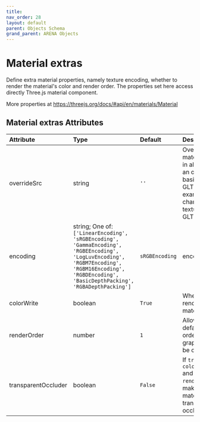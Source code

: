 ```yaml
---
title: 
nav_order: 28
layout: default
parent: Objects Schema
grand_parent: ARENA Objects
---
```


<!--CAUTION: This file is autogenerated from https://github.com/arenaxr/arena-schemas. Changes made here may be overwritten.-->


Material extras
===============


Define extra material properties, namely texture encoding, whether to render the material's color and render order. The properties set here access directly Three.js material component. 

More properties at <a href='https://threejs.org/docs/#api/en/materials/Material'>https://threejs.org/docs/#api/en/materials/Material</a>

Material extras Attributes
---------------------------

|Attribute|Type|Default|Description|Required|
| :--- | :--- | :--- | :--- | :--- |
|overrideSrc|string|```''```|Overrides the material source in all meshes of an object (e.g. a basic shape or a GLTF); Use, for example, to change the texture of a GLTF.|No|
|encoding|string; One of: ```['LinearEncoding', 'sRGBEncoding', 'GammaEncoding', 'RGBEEncoding', 'LogLuvEncoding', 'RGBM7Encoding', 'RGBM16Encoding', 'RGBDEncoding', 'BasicDepthPacking', 'RGBADepthPacking']```|```sRGBEncoding```|encoding|No|
|colorWrite|boolean|```True```|Whether to render the material's color.|No|
|renderOrder|number|```1```|Allows the default rendering order of scene graph objects to be overridden.|No|
|transparentOccluder|boolean|```False```|If `true`, will set `colorWrite=false` and `renderOrder=0` to make the material a transparent occluder.|No|
